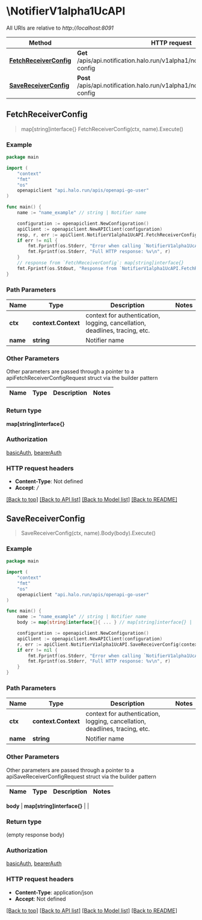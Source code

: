 # \NotifierV1alpha1UcAPI

All URIs are relative to *http://localhost:8091*

Method | HTTP request | Description
------------- | ------------- | -------------
[**FetchReceiverConfig**](NotifierV1alpha1UcAPI.md#FetchReceiverConfig) | **Get** /apis/api.notification.halo.run/v1alpha1/notifiers/{name}/receiver-config | 
[**SaveReceiverConfig**](NotifierV1alpha1UcAPI.md#SaveReceiverConfig) | **Post** /apis/api.notification.halo.run/v1alpha1/notifiers/{name}/receiver-config | 



## FetchReceiverConfig

> map[string]interface{} FetchReceiverConfig(ctx, name).Execute()





### Example

```go
package main

import (
	"context"
	"fmt"
	"os"
	openapiclient "api.halo.run/apis/openapi-go-user"
)

func main() {
	name := "name_example" // string | Notifier name

	configuration := openapiclient.NewConfiguration()
	apiClient := openapiclient.NewAPIClient(configuration)
	resp, r, err := apiClient.NotifierV1alpha1UcAPI.FetchReceiverConfig(context.Background(), name).Execute()
	if err != nil {
		fmt.Fprintf(os.Stderr, "Error when calling `NotifierV1alpha1UcAPI.FetchReceiverConfig``: %v\n", err)
		fmt.Fprintf(os.Stderr, "Full HTTP response: %v\n", r)
	}
	// response from `FetchReceiverConfig`: map[string]interface{}
	fmt.Fprintf(os.Stdout, "Response from `NotifierV1alpha1UcAPI.FetchReceiverConfig`: %v\n", resp)
}
```

### Path Parameters


Name | Type | Description  | Notes
------------- | ------------- | ------------- | -------------
**ctx** | **context.Context** | context for authentication, logging, cancellation, deadlines, tracing, etc.
**name** | **string** | Notifier name | 

### Other Parameters

Other parameters are passed through a pointer to a apiFetchReceiverConfigRequest struct via the builder pattern


Name | Type | Description  | Notes
------------- | ------------- | ------------- | -------------


### Return type

**map[string]interface{}**

### Authorization

[basicAuth](../README.md#basicAuth), [bearerAuth](../README.md#bearerAuth)

### HTTP request headers

- **Content-Type**: Not defined
- **Accept**: */*

[[Back to top]](#) [[Back to API list]](../README.md#documentation-for-api-endpoints)
[[Back to Model list]](../README.md#documentation-for-models)
[[Back to README]](../README.md)


## SaveReceiverConfig

> SaveReceiverConfig(ctx, name).Body(body).Execute()





### Example

```go
package main

import (
	"context"
	"fmt"
	"os"
	openapiclient "api.halo.run/apis/openapi-go-user"
)

func main() {
	name := "name_example" // string | Notifier name
	body := map[string]interface{}{ ... } // map[string]interface{} | 

	configuration := openapiclient.NewConfiguration()
	apiClient := openapiclient.NewAPIClient(configuration)
	r, err := apiClient.NotifierV1alpha1UcAPI.SaveReceiverConfig(context.Background(), name).Body(body).Execute()
	if err != nil {
		fmt.Fprintf(os.Stderr, "Error when calling `NotifierV1alpha1UcAPI.SaveReceiverConfig``: %v\n", err)
		fmt.Fprintf(os.Stderr, "Full HTTP response: %v\n", r)
	}
}
```

### Path Parameters


Name | Type | Description  | Notes
------------- | ------------- | ------------- | -------------
**ctx** | **context.Context** | context for authentication, logging, cancellation, deadlines, tracing, etc.
**name** | **string** | Notifier name | 

### Other Parameters

Other parameters are passed through a pointer to a apiSaveReceiverConfigRequest struct via the builder pattern


Name | Type | Description  | Notes
------------- | ------------- | ------------- | -------------

 **body** | **map[string]interface{}** |  | 

### Return type

 (empty response body)

### Authorization

[basicAuth](../README.md#basicAuth), [bearerAuth](../README.md#bearerAuth)

### HTTP request headers

- **Content-Type**: application/json
- **Accept**: Not defined

[[Back to top]](#) [[Back to API list]](../README.md#documentation-for-api-endpoints)
[[Back to Model list]](../README.md#documentation-for-models)
[[Back to README]](../README.md)

